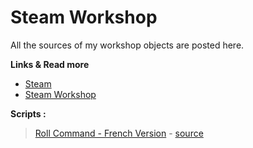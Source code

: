 # Steam Workshop

All the sources of my workshop objects are posted here.

**Links & Read more**

- [Steam](https://steamcommunity.com/)
- [Steam Workshop](https://steamcommunity.com/id/keketiger/myworkshopfiles/)

**Scripts :**

> [Roll Command - French Version](https://steamcommunity.com/sharedfiles/filedetails/?id=1251083430) - [source](https://github.com/keketiger/Steam/blob/master/Workshop/Roll%20Command%20-%20French%20Version/lua/darkrp_modules/command_roll/sv_roll.lua)
